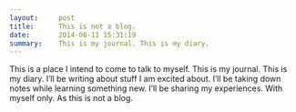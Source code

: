 ```yaml
---
layout:     post
title:      This is not a blog.
date:       2014-06-11 15:31:19
summary:    This is my journal. This is my diary.
---
```


This is a place I intend to come to talk to myself. This is my journal. This is my diary. I’ll be writing about stuff I am excited about. I’ll be taking down notes while learning something new. I’ll be sharing my experiences. With myself only. As this is not a blog.

